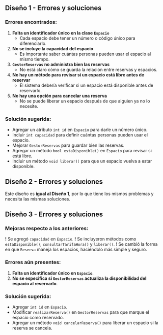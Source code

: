 ## **Diseño 1 - Errores y soluciones**

### **Errores encontrados:**
1. **Falta un identificador único en la clase `Espacio`**
   - Cada espacio debe tener un número o código único para diferenciarlo.
2. **No se incluye la capacidad del espacio**
   - Es importante saber cuántas personas pueden usar el espacio al mismo tiempo.
3. **`GestorReservas` no administra bien las reservas**
   - No está claro cómo se guarda la relación entre reservas y espacios.
4. **No hay un método para revisar si un espacio está libre antes de reservar**
   - El sistema debería verificar si un espacio está disponible antes de reservarlo.
5. **No hay una opción para cancelar una reserva**
   - No se puede liberar un espacio después de que alguien ya no lo necesite.

### **Solución sugerida:**
- Agregar un atributo `int id` en `Espacio` para darle un número único.
- Incluir `int capacidad` para definir cuántas personas pueden usar el espacio.
- Mejorar `GestorReservas` para guardar bien las reservas.
- Agregar un método `bool estaDisponible()` en `Espacio` para revisar si está libre.
- Incluir un método `void liberar()` para que un espacio vuelva a estar disponible.



## **Diseño 2 - Errores y soluciones**

Este diseño es **igual al Diseño 1**, por lo que tiene los mismos problemas y necesita las mismas soluciones.



## **Diseño 3 - Errores y soluciones**

### **Mejoras respecto a los anteriores:**
! Se agregó `capacidad` en `Espacio`.
! Se incluyeron métodos como `estaDisponible()`, `consultarTarifaHora()` y `liberar()`.
! Se cambió la forma en que `Reserva` maneja los espacios, haciéndolo más simple y seguro.

### **Errores aún presentes:**
1. **Falta un identificador único en `Espacio`**.
2. **No se especifica si `GestorReservas` actualiza la disponibilidad del espacio al reservarlo**.

### **Solución sugerida:**
- Agregar `int id` en `Espacio`.
- Modificar `realizarReserva()` en `GestorReservas` para que marque el espacio como reservado.
- Agregar un método `void cancelarReserva()` para liberar un espacio si la reserva se cancela.